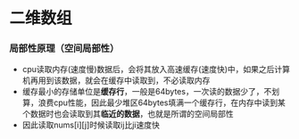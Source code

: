 # 二维数组

### 局部性原理（空间局部性）

- cpu读取内存(速度慢)数据后，会将其放入高速缓存(速度快)中，如果之后计算机再用到该数据，就会在缓存中读取到，不必读取内存
- 缓存最小的存储单位是**缓存行**，一般是64bytes，一次读的数据少了，不划算，浪费cpu性能，因此最少堆区64bytes填满一个缓存行，在内存中读到某个数据时也会读取到其**临近的数据**，也就是所谓的空间局部性
- 因此读取nums\[i][j]时候读取ij比ji速度快



